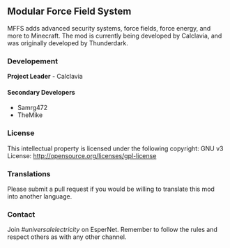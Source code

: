 ## Modular Force Field System
MFFS adds advanced security systems, force fields, force energy, and more to Minecraft. The mod is currently being developed by Calclavia, and was originally developed by Thunderdark.

### Developement
**Project Leader** - Calclavia

#### Secondary Developers
* Samrg472
* TheMike

### License
This intellectual property is licensed under the following copyright:
GNU v3 License: http://opensource.org/licenses/gpl-license

### Translations
Please submit a pull request if you would be willing to translate this mod into another language.

### Contact
Join *#universalelectricity* on EsperNet. Remember to follow the rules and respect others as with any other channel.
